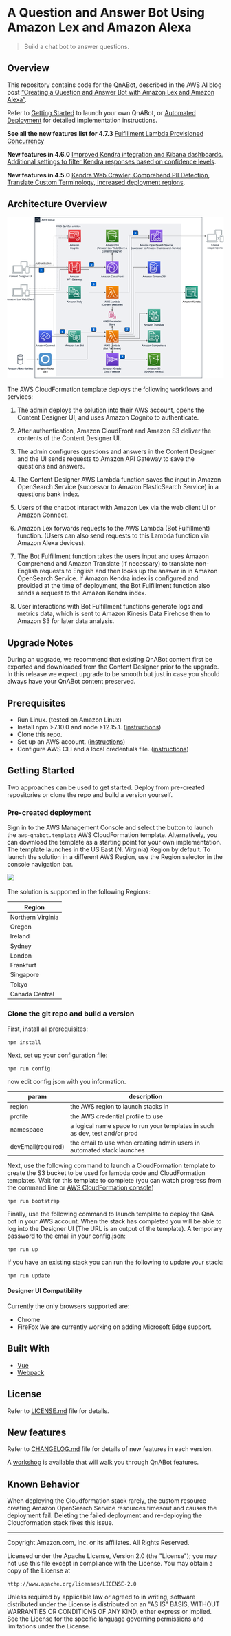 # A Question and Answer Bot Using Amazon Lex and Amazon Alexa

> Build a chat bot to answer questions.

## Overview

This repository contains code for the QnABot, described in the AWS AI blog post [“Creating a Question and Answer Bot with Amazon Lex and Amazon Alexa”](https://aws.amazon.com/blogs/ai/creating-a-question-and-answer-bot-with-amazon-lex-and-amazon-alexa/).

Refer to [Getting Started](#getting-started) to launch your own QnABot, or [Automated Deployment](https://docs.aws.amazon.com/solutions/latest/aws-qnabot/automated-deployment.html) for detailed implementation instructions.

**See all the new features list for 4.7.3** [Fulfillment Lambda Provisioned Concurrency](CHANGELOG.md#473---2021-08-04)

**New features in 4.6.0** [Improved Kendra integration and Kibana dashboards. Additional settings to filter Kendra responses based on confidence levels](CHANGELOG.md#460---2021-04-30).

**New features in 4.5.0** [Kendra Web Crawler, Comprehend PII Detection, Translate Custom Terminology, Increased deployment regions](CHANGELOG.md#450---2021-03-07).

## Architecture Overview
![Architecture](docs/architecture.png)
 
The AWS CloudFormation template deploys the following workflows and services:

1. The admin deploys the solution into their AWS account, opens the Content Designer UI, and uses Amazon Cognito to authenticate.

2. After authentication, Amazon CloudFront
and Amazon S3 deliver the contents of the Content Designer UI.

3. The admin configures questions and answers in the Content Designer and the UI sends requests to Amazon API Gateway to save the questions and answers.

4. The Content Designer AWS Lambda
function saves the input in Amazon OpenSearch Service (successor to Amazon ElasticSearch Service) in a questions bank index.

5. Users of the chatbot interact with Amazon Lex via the web client UI or Amazon Connect.

6. Amazon Lex forwards requests to the AWS Lambda (Bot Fulfillment) function. (Users can also send requests to this Lambda function via Amazon Alexa devices).

7. The Bot Fulfillment function takes the users input and uses Amazon Comprehend
and Amazon Translate (if necessary) to translate non-English requests to English and then looks up the answer in in Amazon OpenSearch Service. If Amazon Kendra index is configured and provided at the time of deployment, the Bot Fulfillment function also sends a request to the Amazon Kendra index.

8. User interactions with Bot Fulfillment functions generate logs and metrics data, which is sent to Amazon Kinesis Data Firehose then to Amazon S3 for later data analysis. 
## Upgrade Notes

During an upgrade, we recommend that existing QnABot content first be exported and downloaded from the Content Designer prior to
the upgrade. In this release we expect upgrade to be smooth but just in case you should always have your QnABot content preserved.

## Prerequisites

- Run Linux. (tested on Amazon Linux)
- Install npm >7.10.0 and node >12.15.1. ([instructions](https://nodejs.org/en/download/))
- Clone this repo.
- Set up an AWS account. ([instructions](https://AWS.amazon.com/free/?sc_channel=PS&sc_campaign=acquisition_US&sc_publisher=google&sc_medium=cloud_computing_b&sc_content=AWS_account_bmm_control_q32016&sc_detail=%2BAWS%20%2Baccount&sc_category=cloud_computing&sc_segment=102882724242&sc_matchtype=b&sc_country=US&s_kwcid=AL!4422!3!102882724242!b!!g!!%2BAWS%20%2Baccount&ef_id=WS3s1AAAAJur-Oj2:20170825145941:s))
- Configure AWS CLI and a local credentials file. ([instructions](https://docs.AWS.amazon.com/cli/latest/userguide/cli-chap-welcome.html))

## Getting Started

Two approaches can be used to get started. Deploy from pre-created repositories or clone the repo and build a version yourself.

### Pre-created deployment

Sign in to the AWS Management Console and select the button to launch
the `aws-qnabot.template` AWS CloudFormation template.
Alternatively, you can download the template as a starting point for your
own implementation. The template launches in the US East (N. Virginia) Region by default. To launch the solution in a
different AWS Region, use the Region selector in the console navigation bar.

<a target="_blank" href="https://us-east-1.console.aws.amazon.com/cloudformation/home?region=us-east-1#/stacks/new?stackName=QnABot&templateURL=https://solutions-reference.s3.amazonaws.com/aws-qnabot/latest/aws-qnabot-main.template"><span><img height="24px" src="https://s3.amazonaws.com/cloudformation-examples/cloudformation-launch-stack.png"/></span></a> 

The solution is supported in the following Regions:

| Region   |
|----------|
| Northern Virginia |
| Oregon |
| Ireland |
| Sydney |
| London |
| Frankfurt |
| Singapore |
| Tokyo |
| Canada Central |

### Clone the git repo and build a version

First, install all prerequisites:

```shell
npm install
```

Next, set up your configuration file:

```shell
npm run config
```

now edit config.json with you information.

| param | description |
|-------|-------------|
|region | the AWS region to launch stacks in |
|profile| the AWS credential profile to use |
|namespace| a logical name space to run your templates in such as dev, test and/or prod |
|devEmail(required) | the email to use when creating admin users in automated stack launches |

Next, use the following command to launch a CloudFormation template to create the S3 bucket to be used for lambda code and CloudFormation templates. Wait for this template to complete (you can watch progress from the command line or [AWS CloudFormation console](https://console.AWS.amazon.com/cloudformation/home))

```shell
npm run bootstrap
```

Finally, use the following command to launch template to deploy the QnA bot in your AWS account. When the stack has completed you will be able to log into the Designer UI (The URL is an output of the template). A temporary password to the email in your config.json:

```shell
npm run up
```

If you have an existing stack you can run the following to update your stack:

```shell
npm run update
```

#### Designer UI Compatibility

Currently the only browsers supported are:

- Chrome
- FireFox
We are currently working on adding Microsoft Edge support.

## Built With

- [Vue](https://vuejs.org/)
- [Webpack](https://webpack.github.io/)

## License

Refer to [LICENSE.md](LICENSE.md) file for details.

## New features
Refer to [CHANGELOG.md](CHANGELOG.md) file for details of new features in each version.

A [workshop](https://qnabot.workshop.aws) is available
that will walk you through QnABot features.

## Known Behavior
When deploying the Cloudformation stack rarely, the custom resource creating Amazon OpenSearch Service resources timesout and causes the deployment fail. Deleting the failed deployment and re-deploying the Cloudformation stack fixes this issue.

---

Copyright Amazon.com, Inc. or its affiliates. All Rights Reserved.

Licensed under the Apache License, Version 2.0 (the "License");
you may not use this file except in compliance with the License.
You may obtain a copy of the License at

    http://www.apache.org/licenses/LICENSE-2.0

Unless required by applicable law or agreed to in writing, software
distributed under the License is distributed on an "AS IS" BASIS,
WITHOUT WARRANTIES OR CONDITIONS OF ANY KIND, either express or implied.
See the License for the specific language governing permissions and
limitations under the License.